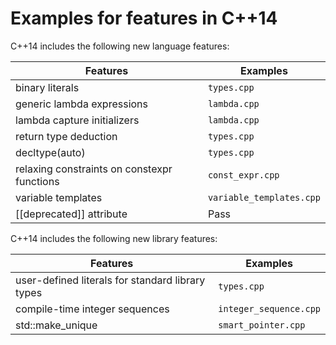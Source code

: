 
# Examples for features in C++14

C++14 includes the following new language features:

| Features       | Examples |
| -------------- | ---- |
| binary literals | `types.cpp` |
| generic lambda expressions | `lambda.cpp` |
| lambda capture initializers | `lambda.cpp` |
| return type deduction | `types.cpp` |
| decltype(auto) | `types.cpp` |
| relaxing constraints on constexpr functions | `const_expr.cpp` |
| variable templates | `variable_templates.cpp` |
| [[deprecated]] attribute | Pass |

C++14 includes the following new library features:

| Features       | Examples |
| -------------- | ---- |
| user-defined literals for standard library types | `types.cpp` |
| compile-time integer sequences | `integer_sequence.cpp` |
| std::make_unique | `smart_pointer.cpp` |
